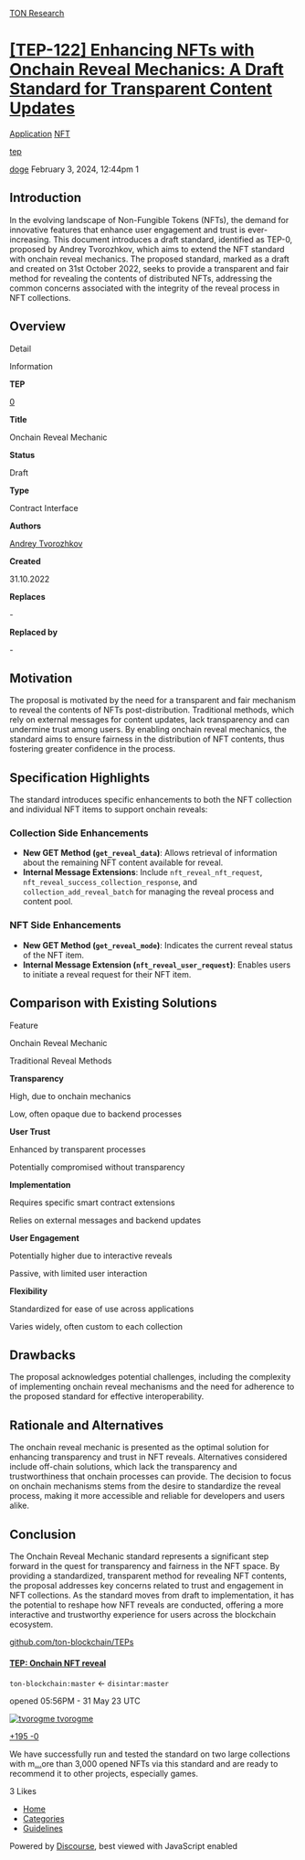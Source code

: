 [TON Research](/)

# [\[TEP-122\] Enhancing NFTs with Onchain Reveal Mechanics: A Draft Standard for Transparent Content Updates](/t/tep-122-enhancing-nfts-with-onchain-reveal-mechanics-a-draft-standard-for-transparent-content-updates/159)

[Application](/c/application/nft/28)  [NFT](/c/application/nft/28) 

[tep](https://tonresear.ch/tag/tep)

    

[doge](https://tonresear.ch/u/doge)  February 3, 2024, 12:44pm  1

## [](#introduction-1)Introduction

In the evolving landscape of Non-Fungible Tokens (NFTs), the demand for innovative features that enhance user engagement and trust is ever-increasing. This document introduces a draft standard, identified as TEP-0, proposed by Andrey Tvorozhkov, which aims to extend the NFT standard with onchain reveal mechanics. The proposed standard, marked as a draft and created on 31st October 2022, seeks to provide a transparent and fair method for revealing the contents of distributed NFTs, addressing the common concerns associated with the integrity of the reveal process in NFT collections.

## [](#overview-2)Overview

Detail

Information

**TEP**

[0](https://github.com/ton-blockchain/TEPs/pull/0)

**Title**

Onchain Reveal Mechanic

**Status**

Draft

**Type**

Contract Interface

**Authors**

[Andrey Tvorozhkov](https://github.com/tvorogme)

**Created**

31.10.2022

**Replaces**

\-

**Replaced by**

\-

## [](#motivation-3)Motivation

The proposal is motivated by the need for a transparent and fair mechanism to reveal the contents of NFTs post-distribution. Traditional methods, which rely on external messages for content updates, lack transparency and can undermine trust among users. By enabling onchain reveal mechanics, the standard aims to ensure fairness in the distribution of NFT contents, thus fostering greater confidence in the process.

## [](#specification-highlights-4)Specification Highlights

The standard introduces specific enhancements to both the NFT collection and individual NFT items to support onchain reveals:

### [](#collection-side-enhancements-5)Collection Side Enhancements

*   **New GET Method (`get_reveal_data`)**: Allows retrieval of information about the remaining NFT content available for reveal.
*   **Internal Message Extensions**: Include `nft_reveal_nft_request`, `nft_reveal_success_collection_response`, and `collection_add_reveal_batch` for managing the reveal process and content pool.

### [](#nft-side-enhancements-6)NFT Side Enhancements

*   **New GET Method (`get_reveal_mode`)**: Indicates the current reveal status of the NFT item.
*   **Internal Message Extension (`nft_reveal_user_request`)**: Enables users to initiate a reveal request for their NFT item.

## [](#comparison-with-existing-solutions-7)Comparison with Existing Solutions

Feature

Onchain Reveal Mechanic

Traditional Reveal Methods

**Transparency**

High, due to onchain mechanics

Low, often opaque due to backend processes

**User Trust**

Enhanced by transparent processes

Potentially compromised without transparency

**Implementation**

Requires specific smart contract extensions

Relies on external messages and backend updates

**User Engagement**

Potentially higher due to interactive reveals

Passive, with limited user interaction

**Flexibility**

Standardized for ease of use across applications

Varies widely, often custom to each collection

## [](#drawbacks-8)Drawbacks

The proposal acknowledges potential challenges, including the complexity of implementing onchain reveal mechanisms and the need for adherence to the proposed standard for effective interoperability.

## [](#rationale-and-alternatives-9)Rationale and Alternatives

The onchain reveal mechanic is presented as the optimal solution for enhancing transparency and trust in NFT reveals. Alternatives considered include off-chain solutions, which lack the transparency and trustworthiness that onchain processes can provide. The decision to focus on onchain mechanisms stems from the desire to standardize the reveal process, making it more accessible and reliable for developers and users alike.

## [](#conclusion-10)Conclusion

The Onchain Reveal Mechanic standard represents a significant step forward in the quest for transparency and fairness in the NFT space. By providing a standardized, transparent method for revealing NFT contents, the proposal addresses key concerns related to trust and engagement in NFT collections. As the standard moves from draft to implementation, it has the potential to reshape how NFT reveals are conducted, offering a more interactive and trustworthy experience for users across the blockchain ecosystem.

[github.com/ton-blockchain/TEPs](https://github.com/ton-blockchain/TEPs/pull/122)

#### [TEP: Onchain NFT reveal](https://github.com/ton-blockchain/TEPs/pull/122)

`ton-blockchain:master` ← `disintar:master`

opened 05:56PM - 31 May 23 UTC

 [![tvorogme](https://tonresear.ch/uploads/default/original/1X/6444e23dfe1cca2d4c265e71805a4e76ef8c28d4.jpeg) tvorogme](https://github.com/tvorogme)

[+195 \-0](https://github.com/ton-blockchain/TEPs/pull/122/files)

We have successfully run and tested the standard on two large collections with m[…](https://github.com/ton-blockchain/TEPs/pull/122)ore than 3,000 opened NFTs via this standard and are ready to recommend it to other projects, especially games.

  3 Likes

*   [Home](/)
*   [Categories](/categories)
*   [Guidelines](/guidelines)

Powered by [Discourse](https://www.discourse.org), best viewed with JavaScript enabled